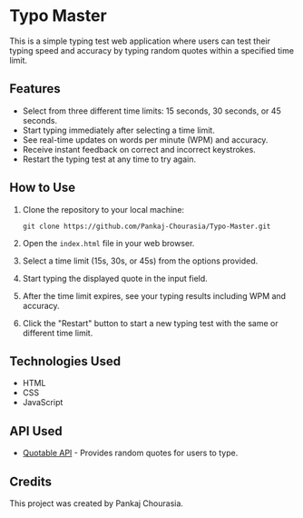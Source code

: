 # Typo Master

This is a simple typing test web application where users can test their typing speed and accuracy by typing random quotes within a specified time limit.

## Features

- Select from three different time limits: 15 seconds, 30 seconds, or 45 seconds.
- Start typing immediately after selecting a time limit.
- See real-time updates on words per minute (WPM) and accuracy.
- Receive instant feedback on correct and incorrect keystrokes.
- Restart the typing test at any time to try again.

## How to Use

1. Clone the repository to your local machine:
   ```
   git clone https://github.com/Pankaj-Chourasia/Typo-Master.git
   ```

2. Open the `index.html` file in your web browser.

3. Select a time limit (15s, 30s, or 45s) from the options provided.

4. Start typing the displayed quote in the input field.

5. After the time limit expires, see your typing results including WPM and accuracy.

6. Click the "Restart" button to start a new typing test with the same or different time limit.

## Technologies Used

- HTML
- CSS
- JavaScript

## API Used

- [Quotable API](https://api.quotable.io/random) - Provides random quotes for users to type.

## Credits

This project was created by Pankaj Chourasia.



